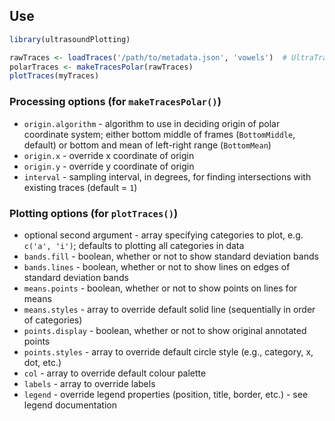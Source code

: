 ## Use

```R
library(ultrasoundPlotting)

rawTraces <- loadTraces('/path/to/metadata.json', 'vowels')  # UltraTrace metadata file; tier to identify non-empty elements from for categories to plot
polarTraces <- makeTracesPolar(rawTraces)
plotTraces(myTraces)
```

### Processing options (for `makeTracesPolar()`)
* `origin.algorithm` - algorithm to use in deciding origin of polar coordinate system; either bottom middle of frames (`BottomMiddle`, default) or bottom and mean of left-right range (`BottomMean`)
* `origin.x` - override x coordinate of origin
* `origin.y` - override y coordinate of origin
* `interval` - sampling interval, in degrees, for finding intersections with existing traces (default = `1`)

### Plotting options (for `plotTraces()`)
* optional second argument - array specifying categories to plot, e.g. `c('a', 'i')`; defaults to plotting all categories in data
* `bands.fill` - boolean, whether or not to show standard deviation bands
* `bands.lines` - boolean, whether or not to show lines on edges of standard deviation bands
* `means.points` - boolean, whether or not to show points on lines for means
* `means.styles` - array to override default solid line (sequentially in order of categories)
* `points.display` - boolean, whether or not to show original annotated points
* `points.styles` - array to override default circle style (e.g., category, x, dot, etc.)
* `col` - array to override default colour palette
* `labels` - array to override labels
* `legend` - override legend properties (position, title, border, etc.) - see legend documentation
